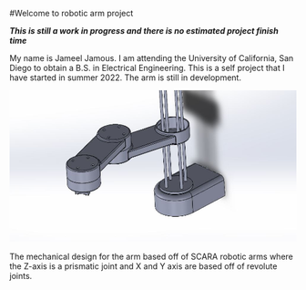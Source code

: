 #Welcome to robotic arm project
    
***This is still a work in progress and there is no estimated project finish time***

My name is Jameel Jamous. I am attending the University of California, San Diego to obtain a B.S. in Electrical Engineering. This is a self project that I have started in summer 2022. The arm is still in development.

![](imgs/initDesign.JPG "initDesign")

The mechanical design for the arm based off of SCARA robotic arms where the Z-axis is a prismatic joint and X and Y axis are based off of revolute joints.

